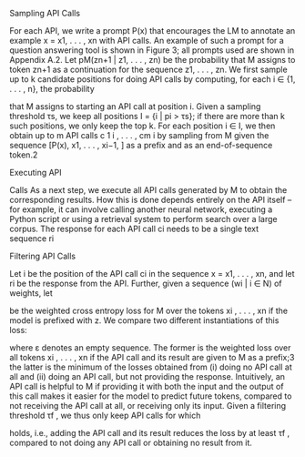 Sampling API Calls 

For each API, we write a
prompt P(x) that encourages the LM to annotate an example x = x1, . . . , xn with API calls.
An example of such a prompt for a question answering tool is shown in Figure 3; all prompts
used are shown in Appendix A.2. Let pM(zn+1 |
z1, . . . , zn) be the probability that M assigns to
token zn+1 as a continuation for the sequence
z1, . . . , zn. We first sample up to k candidate positions for doing API calls by computing, for each
i ∈ {1, . . . , n}, the probability


that M assigns to starting an API call at position
i. Given a sampling threshold τs, we keep all positions I = {i | pi > τs}; if there are more than k
such positions, we only keep the top k.
For each position i ∈ I, we then obtain up to m
API calls c
1
i
, . . . , cm
i
by sampling from M given the
sequence [P(x), x1, . . . , xi−1, <API>] as a prefix
and </API> as an end-of-sequence token.2


Executing API 

Calls As a next step, we execute
all API calls generated by M to obtain the corresponding results. How this is done depends entirely
on the API itself – for example, it can involve calling another neural network, executing a Python
script or using a retrieval system to perform search
over a large corpus. The response for each API call
ci needs to be a single text sequence ri





Filtering API Calls 

Let i be the position of the
API call ci
in the sequence x = x1, . . . , xn, and let
ri be the response from the API. Further, given a
sequence (wi
| i ∈ N) of weights, let



be the weighted cross entropy loss for M over the
tokens xi
, . . . , xn if the model is prefixed with z.
We compare two different instantiations of this loss:


where ε denotes an empty sequence. The former is
the weighted loss over all tokens xi
, . . . , xn if the
API call and its result are given to M as a prefix;3
the latter is the minimum of the losses obtained
from (i) doing no API call at all and (ii) doing an
API call, but not providing the response. Intuitively,
an API call is helpful to M if providing it with both
the input and the output of this call makes it easier
for the model to predict future tokens, compared to
not receiving the API call at all, or receiving only
its input. Given a filtering threshold τf , we thus
only keep API calls for which



holds, i.e., adding the API call and its result reduces
the loss by at least τf , compared to not doing any
API call or obtaining no result from it.



